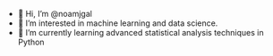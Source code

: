 - 👋 Hi, I’m @noamjgal
- 👀 I’m interested in machine learning and data science.
- 🌱 I’m currently learning advanced statistical analysis techniques in Python

<!---
noamjgal/noamjgal is a ✨ special ✨ repository because its `README.md` (this file) appears on your GitHub profile.
You can click the Preview link to take a look at your changes.
--->
